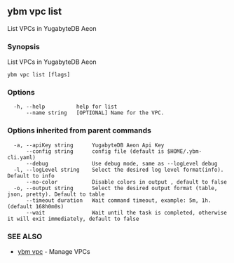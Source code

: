 ## ybm vpc list

List VPCs in YugabyteDB Aeon

### Synopsis

List VPCs in YugabyteDB Aeon

```
ybm vpc list [flags]
```

### Options

```
  -h, --help          help for list
      --name string   [OPTIONAL] Name for the VPC.
```

### Options inherited from parent commands

```
  -a, --apiKey string      YugabyteDB Aeon Api Key
      --config string      config file (default is $HOME/.ybm-cli.yaml)
      --debug              Use debug mode, same as --logLevel debug
  -l, --logLevel string    Select the desired log level format(info). Default to info
      --no-color           Disable colors in output , default to false
  -o, --output string      Select the desired output format (table, json, pretty). Default to table
      --timeout duration   Wait command timeout, example: 5m, 1h. (default 168h0m0s)
      --wait               Wait until the task is completed, otherwise it will exit immediately, default to false
```

### SEE ALSO

* [ybm vpc](ybm_vpc.md)	 - Manage VPCs


